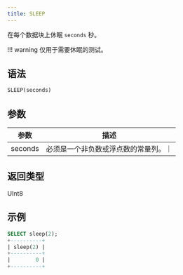 ```yaml
---
title: SLEEP
---
```


在每个数据块上休眠 `seconds` 秒。

!!! warning 
    仅用于需要休眠的测试。


## 语法

```sql
SLEEP(seconds)
```

## 参数

| 参数        | 描述        |
| ----------- | ----------- |
| seconds  | 必须是一个非负数或浮点数的常量列。｜

## 返回类型

UInt8

## 示例

```sql
SELECT sleep(2);
+----------+
| sleep(2) |
+----------+
|        0 |
+----------+
```